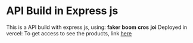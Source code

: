 # API Build in Express js

This is a API build with express js, using:
**faker**
**boom**
**cros**
**joi**
Deployed in vercel:
To get access to see the products, link [here](https://expressjs-backend.vercel.app/api/v1/products)
